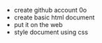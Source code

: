 - create github account 0o
- create basic html document
- put it on the web
- style document using css
